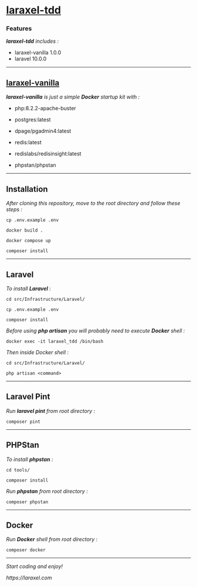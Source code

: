 # [laraxel-tdd](https://github.com/axelduret/laraxel-tdd)

### Features

_**laraxel-tdd** includes :_

-   laraxel-vanilla 1.0.0
-   laravel 10.0.0

---

## [laraxel-vanilla](https://github.com/axelduret/laraxel-vanilla)

_**laraxel-vanilla** is just a simple **Docker** startup kit with :_

-   php:8.2.2-apache-buster

-   postgres:latest

-   dpage/pgadmin4:latest

-   redis:latest

-   redislabs/redisinsight:latest

-   phpstan/phpstan

---

## Installation

_After cloning this repository, move to the root directory and follow these steps :_

`cp .env.example .env`

`docker build .`

`docker compose up`

`composer install`

---

## Laravel

_To install **Laravel** :_

`cd src/Infrastructure/Laravel/`

`cp .env.example .env`

`composer install`

_Before using **php artisan** you will probably need to execute **Docker** shell :_

`docker exec -it laraxel_tdd /bin/bash`

_Then inside Docker shell :_

`cd src/Infrastructure/Laravel/`

`php artisan <command>`

---

## Laravel Pint

_Run **laravel pint** from root directory :_

`composer pint`

---

## PHPStan

_To install **phpstan** :_

`cd tools/`

`composer install`

_Run **phpstan** from root directory :_

`composer phpstan`

---

## Docker

_Run **Docker** shell from root directory :_

`composer docker`

---

_Start coding and enjoy!_

_https://laraxel.com_
